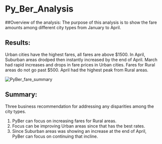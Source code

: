 # Py_Ber_Analysis

##Overview of the analysis: 
The purpose of this analysis is to show the fare amounts among different city types from January to April. 

## Results: 
Urban cities have the highest fares, all fares are above $1500. 
In April, Suburban areas drodped then instantly increased by the end of April.
March had rapid increases and drops in fare prices in Urban cities. 
Fares for Rural areas do not go past $500. April had the highest peak from Rural areas.

![PyBer_fare_summary](https://user-images.githubusercontent.com/82127584/120001390-5a405880-bf99-11eb-823a-9ba426eadebd.png)


## Summary:
Three business recommendation for addressing any disparities among the city types.
1. PyBer can focus on increasing fares for Rural areas. 
2. Focus can be improving Urban areas since that has the best rates. 
3. Since Suburban areas was showing an increase at the end of April, PyBer can focus on 
continuing that incline.
